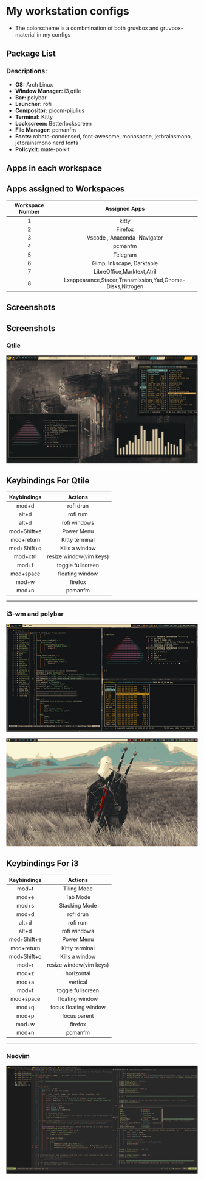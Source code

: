 # My workstation configs 
- The colorscheme is a combmination of both gruvbox and gruvbox-material in my configs

## Package List
### **Descriptions:** 
- **OS:** Arch Linux
- **Window Manager:** i3,qtile
- **Bar:** polybar
- **Launcher:** rofi
- **Compositor:** picom-pijulius
- **Terminal:** Kitty
- **Lockscreen:** Betterlockscreen
- **File Manager:** pcmanfm
- **Fonts:** roboto-condensed, font-awesome, monospace, jetbrainsmono, jetbrainsmono nerd fonts
- **Policykit:** mate-polkit

## Apps in each workspace
## **Apps assigned to Workspaces**
| Workspace Number | Assigned Apps                                             |
| :-:              | :-:                                                       |
| 1                | kitty                                                 |
| 2                | Firefox                                                   |
| 3                |  Vscode , Anaconda-Navigator                                                  | 
| 4                | pcmanfm                                                   | 
| 5                | Telegram                                                  |
| 6                | Gimp, Inkscape, Darktable                                                      |
| 7                | LibreOffice,Marktext,Atril                                |
| 8                | Lxappearance,Stacer,Transmission,Yad,Gnome-Disks,Nitrogen |


## Screenshots
## Screenshots
### Qtile
![qtile](https://github.com/BIBJAW/united_repo_of_configs/blob/main/screenshots/qtile.png?raw=true)

## Keybindings For Qtile

| Keybindings  |        Actions         | 
| :---:        |        :----:          |
| mod+d        | rofi drun              |
| alt+d        | rofi rum               |
|alt+d         | rofi windows           |
|mod+Shift+e   |Power Menu              |
| mod+return   | Kitty terminal     |
|mod+Shift+q   | Kills a window         |
|mod+ctrl         | resize window(vim keys)|
|mod+f         | toggle fullscreen      |
|mod+space     | floating window        |
| mod+w        | firefox                |
|mod+n         | pcmanfm                |
---
### i3-wm and polybar
![i3_poly](https://github.com/BIBJAW/united_repo_of_configs/blob/main/screenshots/i3.png?raw=true)

![poly](https://github.com/BIBJAW/united_repo_of_configs/blob/main/screenshots/polybar.png?raw=true)


## Keybindings For i3

| Keybindings  |        Actions         | 
| :---:        |        :----:          |
| mod+t        | Tiling Mode            |
| mod+e        | Tab Mode               |
| mod+s        | Stacking Mode          |
| mod+d        | rofi drun              |
| alt+d        | rofi rum               |
|alt+d         | rofi windows           |
|mod+Shift+e   |Power Menu              |
| mod+return   | Kitty terminal     |
|mod+Shift+q   | Kills a window         |
|mod+r         | resize window(vim keys)|
|mod+z         | horizontal             |
|mod+a         | vertical               |
|mod+f         | toggle fullscreen      |
|mod+space     | floating window        |
|mod+q         | focus floating window  |
|mod+p         | focus parent           |
| mod+w        | firefox                |
|mod+n         | pcmanfm                |
--- 
### Neovim
![nvim](https://github.com/BIBJAW/united_repo_of_configs/blob/main/screenshots/codex.png?raw=true)
